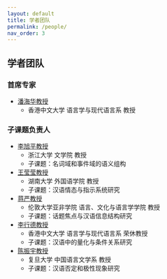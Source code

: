 ```yaml
---
layout: default
title: 学者团队
permalink: /people/
nav_order: 3
---
```


## 学者团队

### 首席专家
- [潘海华教授](http://ling.cuhk.edu.hk/p_pan.php)
  - 香港中文大学 语言学与现代语言系 教授

### 子课题负责人
- [李旭平教授](https://person.zju.edu.cn/xp)
  - 浙江大学 文学院 教授
  - 子课题：名词域和事件域的语义组构
- [王莹莹教授](https://grzy.hnu.edu.cn/site/index/wangyingying)
  - 湖南大学 外国语学院 教授
  - 子课题：汉语情态与指示系统研究
- [蒋严教授](https://www.soas.ac.uk/about/yan-jiang)
  - 伦敦大学亚非学院 语言、文化与语言学学院 教授
  - 子课题：话题焦点与汉语信息结构研究
- [李行德教授](http://ling.cuhk.edu.hk/p_thomas.php)
  - 香港中文大学 语言学与现代语言系 荣休教授
  - 子课题：汉语中的量化与条件关系研究
- [陈振宇教授](https://faculty.fudan.edu.cn/chenzhenyu/zh_CN/index.htm)
  - 复旦大学 中国语言文学系 教授
  - 子课题：汉语否定和极性现象研究
